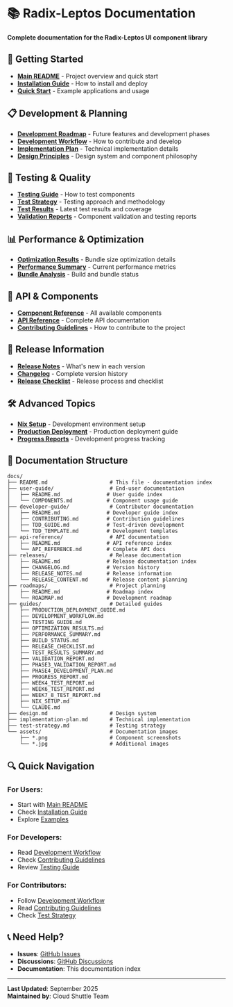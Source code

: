 # 📚 Radix-Leptos Documentation

**Complete documentation for the Radix-Leptos UI component library**

## 🚀 **Getting Started**

- **[Main README](../README.md)** - Project overview and quick start
- **[Installation Guide](guides/PRODUCTION_DEPLOYMENT_GUIDE.md)** - How to install and deploy
- **[Quick Start](../examples/)** - Example applications and usage

## 📋 **Development & Planning**

- **[Development Roadmap](ROADMAP.md)** - Future features and development phases
- **[Development Workflow](guides/DEVELOPMENT_WORKFLOW.md)** - How to contribute and develop
- **[Implementation Plan](implementation-plan.md)** - Technical implementation details
- **[Design Principles](design.md)** - Design system and component philosophy

## 🧪 **Testing & Quality**

- **[Testing Guide](guides/TESTING_GUIDE.md)** - How to test components
- **[Test Strategy](test-strategy.md)** - Testing approach and methodology
- **[Test Results](guides/TEST_RESULTS_SUMMARY.md)** - Latest test results and coverage
- **[Validation Reports](guides/)** - Component validation and testing reports

## 📊 **Performance & Optimization**

- **[Optimization Results](guides/OPTIMIZATION_RESULTS.md)** - Bundle size optimization details
- **[Performance Summary](guides/PERFORMANCE_SUMMARY.md)** - Current performance metrics
- **[Bundle Analysis](guides/BUILD_STATUS.md)** - Build and bundle status

## 🔧 **API & Components**

- **[Component Reference](COMPONENTS.md)** - All available components
- **[API Reference](API_REFERENCE.md)** - Complete API documentation
- **[Contributing Guidelines](CONTRIBUTING.md)** - How to contribute to the project

## 📝 **Release Information**

- **[Release Notes](RELEASE_NOTES.md)** - What's new in each version
- **[Changelog](CHANGELOG.md)** - Complete version history
- **[Release Checklist](guides/RELEASE_CHECKLIST.md)** - Release process and checklist

## 🛠️ **Advanced Topics**

- **[Nix Setup](guides/NIX_SETUP.md)** - Development environment setup
- **[Production Deployment](guides/PRODUCTION_DEPLOYMENT_GUIDE.md)** - Production deployment guide
- **[Progress Reports](guides/)** - Development progress tracking

## 📁 **Documentation Structure**

```
docs/
├── README.md                    # This file - documentation index
├── user-guide/                  # End-user documentation
│   ├── README.md               # User guide index
│   └── COMPONENTS.md           # Component usage guide
├── developer-guide/             # Contributor documentation
│   ├── README.md               # Developer guide index
│   ├── CONTRIBUTING.md         # Contribution guidelines
│   ├── TDD_GUIDE.md            # Test-driven development
│   └── TDD_TEMPLATE.md         # Development templates
├── api-reference/               # API documentation
│   ├── README.md               # API reference index
│   └── API_REFERENCE.md        # Complete API docs
├── releases/                    # Release documentation
│   ├── README.md               # Release documentation index
│   ├── CHANGELOG.md            # Version history
│   ├── RELEASE_NOTES.md        # Release information
│   └── RELEASE_CONTENT.md      # Release content planning
├── roadmaps/                    # Project planning
│   ├── README.md               # Roadmap index
│   └── ROADMAP.md              # Development roadmap
├── guides/                      # Detailed guides
│   ├── PRODUCTION_DEPLOYMENT_GUIDE.md
│   ├── DEVELOPMENT_WORKFLOW.md
│   ├── TESTING_GUIDE.md
│   ├── OPTIMIZATION_RESULTS.md
│   ├── PERFORMANCE_SUMMARY.md
│   ├── BUILD_STATUS.md
│   ├── RELEASE_CHECKLIST.md
│   ├── TEST_RESULTS_SUMMARY.md
│   ├── VALIDATION_REPORT.md
│   ├── PHASE3_VALIDATION_REPORT.md
│   ├── PHASE4_DEVELOPMENT_PLAN.md
│   ├── PROGRESS_REPORT.md
│   ├── WEEK4_TEST_REPORT.md
│   ├── WEEK6_TEST_REPORT.md
│   ├── WEEK7_8_TEST_REPORT.md
│   ├── NIX_SETUP.md
│   └── CLAUDE.md
├── design.md                    # Design system
├── implementation-plan.md       # Technical implementation
├── test-strategy.md             # Testing strategy
└── assets/                      # Documentation images
    ├── *.png                    # Component screenshots
    └── *.jpg                    # Additional images
```

## 🔍 **Quick Navigation**

### **For Users:**
- Start with [Main README](../README.md)
- Check [Installation Guide](guides/PRODUCTION_DEPLOYMENT_GUIDE.md)
- Explore [Examples](../examples/)

### **For Developers:**
- Read [Development Workflow](guides/DEVELOPMENT_WORKFLOW.md)
- Check [Contributing Guidelines](CONTRIBUTING.md)
- Review [Testing Guide](guides/TESTING_GUIDE.md)

### **For Contributors:**
- Follow [Development Workflow](guides/DEVELOPMENT_WORKFLOW.md)
- Read [Contributing Guidelines](CONTRIBUTING.md)
- Check [Test Strategy](test-strategy.md)

## 📞 **Need Help?**

- **Issues**: [GitHub Issues](https://github.com/cloud-shuttle/radix-leptos/issues)
- **Discussions**: [GitHub Discussions](https://github.com/cloud-shuttle/radix-leptos/discussions)
- **Documentation**: This documentation index

---

**Last Updated**: September 2025  
**Maintained by**: Cloud Shuttle Team
